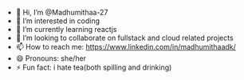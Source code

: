 - 👋 Hi, I’m @Madhumithaa-27
- 👀 I’m interested in coding
- 🌱 I’m currently learning reactjs
- 💞️ I’m looking to collaborate on fullstack and cloud related projects 
- 📫 How to reach me: https://www.linkedin.com/in/madhumithaadk/
- 😄 Pronouns: she/her
- ⚡ Fun fact: i hate tea(both spilling and drinking)

